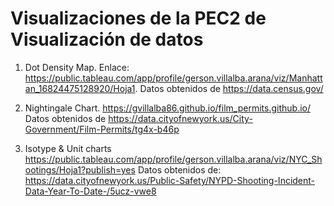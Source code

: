 # Visualizaciones de la PEC2 de Visualización de datos

1. Dot Density Map. Enlace: https://public.tableau.com/app/profile/gerson.villalba.arana/viz/Manhattan_16824475128920/Hoja1. 
Datos obtenidos de https://data.census.gov/

2. Nightingale Chart. https://gvillalba86.github.io/film_permits.github.io/
Datos obtenidos de https://data.cityofnewyork.us/City-Government/Film-Permits/tg4x-b46p

3. Isotype & Unit charts https://public.tableau.com/app/profile/gerson.villalba.arana/viz/NYC_Shootings/Hoja1?publish=yes 
Datos obtenidos de: https://data.cityofnewyork.us/Public-Safety/NYPD-Shooting-Incident-Data-Year-To-Date-/5ucz-vwe8
